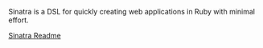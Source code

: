 Sinatra is a DSL for quickly creating web applications in Ruby with minimal effort.

[Sinatra Readme](http://www.sinatrarb.com/intro.html)